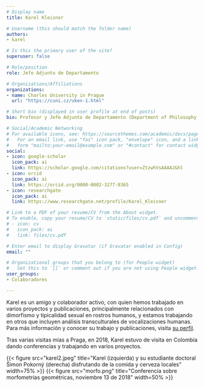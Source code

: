 ```yaml
---
# Display name
title: Karel Kleisner

# Username (this should match the folder name)
authors:
- karel

# Is this the primary user of the site?
superuser: false

# Role/position
role: Jefe Adjunto de Departamento

# Organizations/Affiliations
organizations:
- name: Charles University in Prague
  url: "https://cuni.cz/uken-1.html"

# Short bio (displayed in user profile at end of posts)
bio: Profesor y Jefe Adjunto de Departamento (Department of Philosophy and History of Science, Charles University in Prague, Praga, República Checa).

# Social/Academic Networking
# For available icons, see: https://sourcethemes.com/academic/docs/page-builder/#icons
#   For an email link, use "fas" icon pack, "envelope" icon, and a link in the
#   form "mailto:your-email@example.com" or "#contact" for contact widget.
social:
- icon: google-scholar
  icon_pack: ai
  link: https://scholar.google.com/citations?user=ZtzwhVsAAAAJ&hl
- icon: orcid
  icon_pack: ai
  link: https://orcid.org/0000-0002-3277-8365
- icon: researchgate
  icon_pack: ai
  link: https://www.researchgate.net/profile/Karel_Kleisner

# Link to a PDF of your resume/CV from the About widget.
# To enable, copy your resume/CV to `static/files/cv.pdf` and uncomment the lines below.
# - icon: cv
#   icon_pack: ai
#   link: files/cv.pdf

# Enter email to display Gravatar (if Gravatar enabled in Config)
email: ""

# Organizational groups that you belong to (for People widget)
#   Set this to `[]` or comment out if you are not using People widget.
user_groups:
- Colaboradores

---
```


Karel es un amigo y colaborador activo, con quien hemos trabajado en varios proyectos y publicaciones, principalmente relacionados con dimorfismo y tipicalidad sexual en rostros humanos, y estamos trabajando en otros que incluyen análisis transculturales de vocalizaciones humanas. Para más información y conocer su trabajo y publicaciones, visita [su perfil](https://www.researchgate.net/profile/Karel_Kleisner).

Tras varias visitas mías a Praga, en 2018, Karel estuvo de visita en Colombia dando conferencias y trabajando en varios proyectos. 

{{< figure src="karel2.jpeg" title="Karel (izquierda) y su estudiante doctoral Šimon Pokorný (derecha) disfrutando de la comida y cerveza locales"  width=75% >}}
{{< figure src="morfo.png" title="Conferencia sobre morfometrías geométricas, noviembre 13 de 2018" width=50% >}}
